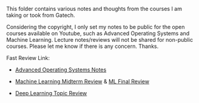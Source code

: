This folder contains various notes and thoughts from the courses I am taking or took from Gatech. <br/>

Considering the copyright, I only set my notes to be public for the open courses available on Youtube, such as Advanced Operating Systems and Machine Learning. Lecture notes/reviews will not be shared for non-public courses. Please let me know if there is any concern. Thanks. <br/>

Fast Review Link:<br/>
- [Advanced Operating Systems Notes](https://github.com/audrey617/CS6210-Advanced-Operating-Systems-Notes/blob/main/README.md)

- [Machine Learning Midterm Review](https://github.com/audrey617/My-Notes/blob/main/ML/CS7641%20Mid-term%20Prep.md) & [ML Final Review](https://github.com/audrey617/My-Notes/blob/main/ML/CS7641%20Final%20Prep.md)

- [Deep Learning Topic Review](https://github.com/audrey617/My-Notes/blob/main/DL/TopicReview.md)
